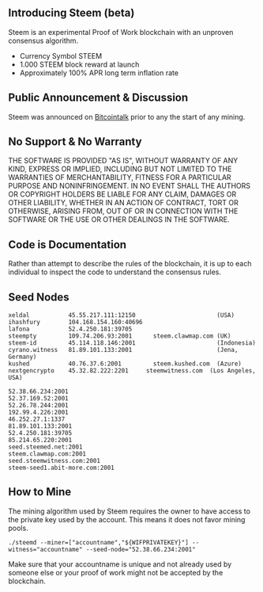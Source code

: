 Introducing Steem (beta)
-----------------

Steem is an experimental Proof of Work blockchain with an unproven consensus
algorithm. 

  - Currency Symbol STEEM 
  - 1.000 STEEM block reward at launch
  - Approximately 100% APR long term inflation rate

Public Announcement & Discussion
--------------------------------

Steem was announced on [Bitcointalk](https://bitcointalk.org/index.php?topic=1410943.new) prior to
any the start of any mining.  

No Support & No Warranty 
------------------------
THE SOFTWARE IS PROVIDED "AS IS", WITHOUT WARRANTY OF ANY KIND, EXPRESS OR
IMPLIED, INCLUDING BUT NOT LIMITED TO THE WARRANTIES OF MERCHANTABILITY,
FITNESS FOR A PARTICULAR PURPOSE AND NONINFRINGEMENT. IN NO EVENT SHALL THE
AUTHORS OR COPYRIGHT HOLDERS BE LIABLE FOR ANY CLAIM, DAMAGES OR OTHER
LIABILITY, WHETHER IN AN ACTION OF CONTRACT, TORT OR OTHERWISE, ARISING FROM,
OUT OF OR IN CONNECTION WITH THE SOFTWARE OR THE USE OR OTHER DEALINGS IN
THE SOFTWARE.

Code is Documentation
---------------------

Rather than attempt to describe the rules of the blockchain, it is up to
each individual to inspect the code to understand the consensus rules.  

Seed Nodes
----------

    xeldal           45.55.217.111:12150                       (USA)
    ihashfury        104.168.154.160:40696                    
    lafona           52.4.250.181:39705                       
    steempty         109.74.206.93:2001      steem.clawmap.com (UK)
    steem-id         45.114.118.146:2001                       (Indonesia)
    cyrano.witness   81.89.101.133:2001                        (Jena, Germany)
    kushed           40.76.37.6:2001         steem.kushed.com  (Azure)
    nextgencrypto    45.32.82.222:2201     steemwitness.com  (Los Angeles, USA)

    52.38.66.234:2001
    52.37.169.52:2001
    52.26.78.244:2001
    192.99.4.226:2001
    46.252.27.1:1337
    81.89.101.133:2001
    52.4.250.181:39705
    85.214.65.220:2001
    seed.steemed.net:2001
    steem.clawmap.com:2001
    seed.steemwitness.com:2001
    steem-seed1.abit-more.com:2001


How to Mine
-----------

The mining algorithm used by Steem requires the owner to have access to the private key
used by the account. This means it does not favor mining pools.

    ./steemd --miner=["accountname","${WIFPRIVATEKEY}"] --witness="accountname" --seed-node="52.38.66.234:2001"

Make sure that your accountname is unique and not already used by someone else or your proof of work
might not be accepted by the blockchain.
